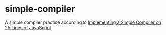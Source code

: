 # simple-compiler
A simple compiler practice according to [Implementing a Simple Compiler on 25 Lines of JavaScript](https://blog.mgechev.com/2017/09/16/developing-simple-interpreter-transpiler-compiler-tutorial/)